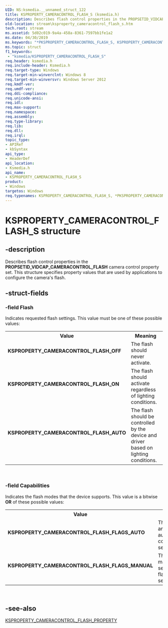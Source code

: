 ```yaml
---
UID: NS:ksmedia.__unnamed_struct_122
title: KSPROPERTY_CAMERACONTROL_FLASH_S (ksmedia.h)
description: Describes flash control properties in the PROPSETID_VIDCAP_CAMERACONTROL_FLASH camera control property set. This structure specifies property values that are used by applications to configure the camera's flash.
old-location: stream\ksproperty_cameracontrol_flash_s.htm
tech.root: stream
ms.assetid: 5d02c019-9a4a-458a-8361-7597bb1fe1a2
ms.date: 04/30/2019
ms.keywords: "*PKSPROPERTY_CAMERACONTROL_FLASH_S, KSPROPERTY_CAMERACONTROL_FLASH_AUTO, KSPROPERTY_CAMERACONTROL_FLASH_FLAGS_AUTO, KSPROPERTY_CAMERACONTROL_FLASH_FLAGS_MANUAL, KSPROPERTY_CAMERACONTROL_FLASH_OFF, KSPROPERTY_CAMERACONTROL_FLASH_ON, KSPROPERTY_CAMERACONTROL_FLASH_S, KSPROPERTY_CAMERACONTROL_FLASH_S structure [Streaming Media Devices], PKSPROPERTY_CAMERACONTROL_FLASH_S, PKSPROPERTY_CAMERACONTROL_FLASH_S structure pointer [Streaming Media Devices], ksmedia/KSPROPERTY_CAMERACONTROL_FLASH_S, ksmedia/PKSPROPERTY_CAMERACONTROL_FLASH_S, stream.ksproperty_cameracontrol_flash_s"
ms.topic: struct
f1_keywords:
 - "ksmedia/KSPROPERTY_CAMERACONTROL_FLASH_S"
req.header: ksmedia.h
req.include-header: Ksmedia.h
req.target-type: Windows
req.target-min-winverclnt: Windows 8
req.target-min-winversvr: Windows Server 2012
req.kmdf-ver: 
req.umdf-ver: 
req.ddi-compliance: 
req.unicode-ansi: 
req.idl: 
req.max-support: 
req.namespace: 
req.assembly: 
req.type-library: 
req.lib: 
req.dll: 
req.irql: 
topic_type:
- APIRef
- kbSyntax
api_type:
- HeaderDef
api_location:
- Ksmedia.h
api_name:
- KSPROPERTY_CAMERACONTROL_FLASH_S
product:
- Windows
targetos: Windows
req.typenames: KSPROPERTY_CAMERACONTROL_FLASH_S, *PKSPROPERTY_CAMERACONTROL_FLASH_S
---
```


# KSPROPERTY_CAMERACONTROL_FLASH_S structure


## -description


Describes flash control properties in the <b>PROPSETID_VIDCAP_CAMERACONTROL_FLASH</b> camera control property set. This structure specifies property values that are used by applications to configure the camera's flash.


## -struct-fields




### -field Flash

Indicates requested flash settings. This value must be one of these possible values:

<table>
<tr>
<th>Value</th>
<th>Meaning</th>
</tr>
<tr>
<td width="40%"><a id="KSPROPERTY_CAMERACONTROL_FLASH_OFF"></a><a id="ksproperty_cameracontrol_flash_off"></a><dl>
<dt><b>KSPROPERTY_CAMERACONTROL_FLASH_OFF</b></dt>
</dl>
</td>
<td width="60%">
The flash should never activate.

</td>
</tr>
<tr>
<td width="40%"><a id="KSPROPERTY_CAMERACONTROL_FLASH_ON"></a><a id="ksproperty_cameracontrol_flash_on"></a><dl>
<dt><b>KSPROPERTY_CAMERACONTROL_FLASH_ON</b></dt>
</dl>
</td>
<td width="60%">
The flash should activate regardless of lighting conditions.

</td>
</tr>
<tr>
<td width="40%"><a id="KSPROPERTY_CAMERACONTROL_FLASH_AUTO"></a><a id="ksproperty_cameracontrol_flash_auto"></a><dl>
<dt><b>KSPROPERTY_CAMERACONTROL_FLASH_AUTO</b></dt>
</dl>
</td>
<td width="60%">
The flash should be controlled by the device and driver based on lighting conditions.

</td>
</tr>
</table>
 


### -field Capabilities

Indicates the flash modes that the device supports. This value is a bitwise <b>OR</b> of these possible values:

<table>
<tr>
<th>Value</th>
<th>Meaning</th>
</tr>
<tr>
<td width="40%"><a id="KSPROPERTY_CAMERACONTROL_FLASH_FLAGS_AUTO"></a><a id="ksproperty_cameracontrol_flash_flags_auto"></a><dl>
<dt><b>KSPROPERTY_CAMERACONTROL_FLASH_FLAGS_AUTO</b></dt>
</dl>
</td>
<td width="60%">
The device and driver automatically control flash settings.

</td>
</tr>
<tr>
<td width="40%"><a id="KSPROPERTY_CAMERACONTROL_FLASH_FLAGS_MANUAL"></a><a id="ksproperty_cameracontrol_flash_flags_manual"></a><dl>
<dt><b>KSPROPERTY_CAMERACONTROL_FLASH_FLAGS_MANUAL</b></dt>
</dl>
</td>
<td width="60%">
The user manually sets the flash settings.

</td>
</tr>
</table>
 


## -see-also




<a href="https://docs.microsoft.com/windows-hardware/drivers/stream/ksproperty-cameracontrol-flash-property">KSPROPERTY_CAMERACONTROL_FLASH_PROPERTY</a>
 

 

